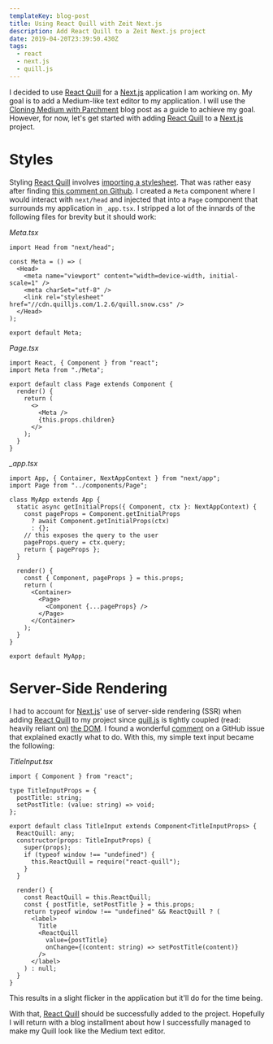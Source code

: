 ```yaml
---
templateKey: blog-post
title: Using React Quill with Zeit Next.js
description: Add React Quill to a Zeit Next.js project
date: 2019-04-20T23:39:50.430Z
tags:
  - react
  - next.js
  - quill.js
---
```

I decided to use [React Quill](https://github.com/zenoamaro/react-quill) for a [Next.js](https://nextjs.org) application I am working on. My goal is to add a Medium-like text editor to my application. I will use the [Cloning Medium with Parchment](https://quilljs.com/guides/cloning-medium-with-parchment/) blog post as a guide to achieve my goal. However, for now, let's get started with adding [React Quill](https://github.com/zenoamaro/react-quill) to a [Next.js](https://nextjs.org) project.

# Styles

Styling [React Quill](https://github.com/zenoamaro/react-quill) involves [importing a stylesheet](https://github.com/zenoamaro/react-quill#import-the-stylesheet). That was rather easy after finding [this comment on Github](https://github.com/zeit/next.js/issues/299#issuecomment-263146962). I created a `Meta` component where I would interact with `next/head` and injected that into a `Page` component that surrounds my application in `_app.tsx`. I stripped a lot of the innards of the following files for brevity but it should work:

_Meta.tsx_

```tsx
import Head from "next/head";

const Meta = () => (
  <Head>
    <meta name="viewport" content="width=device-width, initial-scale=1" />
    <meta charSet="utf-8" />
    <link rel="stylesheet" href="//cdn.quilljs.com/1.2.6/quill.snow.css" />
  </Head>
);

export default Meta;
```

_Page.tsx_

```tsx
import React, { Component } from "react";
import Meta from "./Meta";

export default class Page extends Component {
  render() {
    return (
      <>
        <Meta />
        {this.props.children}
      </>
    );
  }
}
```

_\_app.tsx_

```tsx
import App, { Container, NextAppContext } from "next/app";
import Page from "../components/Page";

class MyApp extends App {
  static async getInitialProps({ Component, ctx }: NextAppContext) {
    const pageProps = Component.getInitialProps
      ? await Component.getInitialProps(ctx)
      : {};
    // this exposes the query to the user
    pageProps.query = ctx.query;
    return { pageProps };
  }

  render() {
    const { Component, pageProps } = this.props;
    return (
      <Container>
        <Page>
          <Component {...pageProps} />
        </Page>
      </Container>
    );
  }
}

export default MyApp;
```

# Server-Side Rendering

I had to account for [Next.js](https://nextjs.org)' use of server-side rendering (SSR) when adding [React Quill](https://github.com/zenoamaro/react-quill) to my project since [quill.js](https://quilljs.com) is tightly coupled (read: heavily reliant on) [the DOM](https://developer.mozilla.org/en-US/docs/Web/API/Document_Object_Model/Introduction). I found a wonderful [comment](https://github.com/zenoamaro/react-quill/issues/122#issuecomment-302181192) on a GitHub issue that explained exactly what to do. With this, my simple text input became the following:

_TitleInput.tsx_

```tsx
import { Component } from "react";

type TitleInputProps = {
  postTitle: string;
  setPostTitle: (value: string) => void;
};

export default class TitleInput extends Component<TitleInputProps> {
  ReactQuill: any;
  constructor(props: TitleInputProps) {
    super(props);
    if (typeof window !== "undefined") {
      this.ReactQuill = require("react-quill");
    }
  }

  render() {
    const ReactQuill = this.ReactQuill;
    const { postTitle, setPostTitle } = this.props;
    return typeof window !== "undefined" && ReactQuill ? (
      <label>
        Title
        <ReactQuill
          value={postTitle}
          onChange={(content: string) => setPostTitle(content)}
        />
      </label>
    ) : null;
  }
}
```

This results in a slight flicker in the application but it'll do for the time being.

With that, [React Quill](https://github.com/zenoamaro/react-quill) should be successfully added to the project. Hopefully I will return with a blog installment about how I successfully managed to make my Quill look like the Medium text editor.

